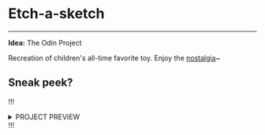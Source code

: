 # Etch-a-sketch
---

**Idea:** The Odin Project

Recreation of children's all-time favorite toy. Enjoy the [nostalgia](https://hoangv954.github.io/etch-a-sketch/)~


## **Sneak peek?** 

!!!<details><summary>PROJECT PREVIEW</summary> 
![etch-a-sketch](https://user-images.githubusercontent.com/114508394/204072836-e1396c5e-f0ff-401f-8985-fd384380ccf2.PNG) </details>!!!
